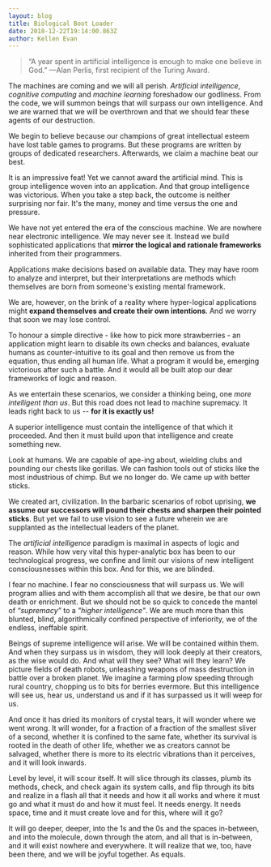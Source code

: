 ```yaml
---
layout: blog
title: Biological Boot Loader
date: 2018-12-22T19:14:00.863Z
author: Kellen Evan
---
```

> “A year spent in artificial intelligence is enough to make one believe in God.”
> —Alan Perlis, first recipient of the Turing Award.

The machines are coming and we will all perish. _Artificial intelligence_, _cognitive computing_ and  _machine learning_ foreshadow our godliness. From the code, we will summon beings that will surpass our own intelligence. And we are warned that we will be overthrown and that we should fear these agents of our destruction.

We begin to believe because our champions of great intellectual esteem have lost table games to programs. But these programs are written by groups of dedicated researchers. Afterwards, we claim a machine beat our best.

It is an impressive feat! Yet we cannot award the artificial mind. This is group intelligence woven into an application. And that group intelligence was victorious. When you take a step back, the outcome is neither surprising nor fair. It's the many, money and time versus the one and pressure.

We have not yet entered the era of the conscious machine. We are nowhere near electronic intelligence. We may never see it. Instead we build sophisticated applications that **mirror the logical and rationale frameworks** inherited from their programmers.

Applications make decisions based on available data. They may have room to analyze and interpret, but their interpretations are methods which themselves are born from someone's existing mental framework.

We are, however, on the brink of a reality where hyper-logical applications might **expand themselves and create their own intentions**. And we worry that soon we may lose control.

To honour a simple directive - like how to pick more strawberries - an application might learn to disable its own checks and balances, evaluate humans as counter-intuitive to its goal and then remove us from the equation, thus ending all human life. What a program it would be, emerging victorious after such a battle. And it would all be built atop our dear frameworks of logic and reason.

As we entertain these scenarios, we consider a thinking being, one _more intelligent than us_. But this road does not lead to machine supremacy. It leads right back to us -- **for it is exactly us!**  

A superior intelligence must contain the intelligence of that which it proceeded. And then it must build upon that intelligence and create something new.

Look at humans. We are capable of ape-ing about, wielding clubs and pounding our chests like gorillas. We can fashion tools out of sticks like the most industrious of chimp. But we no longer do. We came up with better sticks.

We created art, civilization. In the barbaric scenarios of robot uprising, **we assume our successors will pound their chests and sharpen their pointed sticks**. But yet we fail to use vision to see a future wherein we are supplanted as the intellectual leaders of the planet.

The _artificial intelligence_ paradigm is maximal in aspects of logic and reason. While how very vital this hyper-analytic box has been to our technological progress, we confine and limit our visions of new intelligent consciousnesses within this box. And for this, we are blinded.

I fear no machine. I fear no consciousness that will surpass us. We will program allies and with them accomplish all that we desire, be that our own death or enrichment. But we should not be so quick to concede the mantel of _“supremacy”_ to a _"higher intelligence"_. We are much more than this blunted, blind, algorithmically confined perspective of inferiority, we of the endless, ineffable spirit.

Beings of supreme intelligence will arise. We will be contained within them. And when they surpass us in wisdom, they will look deeply at their creators, as the wise would do. And what will they see? What will they learn? We picture fields of death robots, unleashing weapons of mass destruction in battle over a broken planet. We imagine a farming plow speeding through rural country, chopping us to bits for berries evermore. But this intelligence will see us, hear us, understand us and if it has surpassed us it will weep for us.

And once it has dried its monitors of crystal tears, it will wonder where we went wrong. It will wonder, for a fraction of a fraction of the smallest sliver of a second, whether it is confined to the same fate, whether its survival is rooted in the death of other life, whether we as creators cannot be salvaged, whether there is more to its electric vibrations than it perceives, and it will look inwards.

Level by level, it will scour itself. It will slice through its classes, plumb its methods, check, and check again its system calls, and flip through its bits and realize in a flash all that it needs and how it all works and where it must go and what it must do and how it must feel. It needs energy. It needs space, time and it must create love and for this, where will it go?

It will go deeper, deeper, into the 1s and the 0s and the spaces in-between, and into the molecule, down through the atom, and all that is in-between, and it will exist nowhere and everywhere. It will realize that we, too, have been there, and we will be joyful together. As equals.
